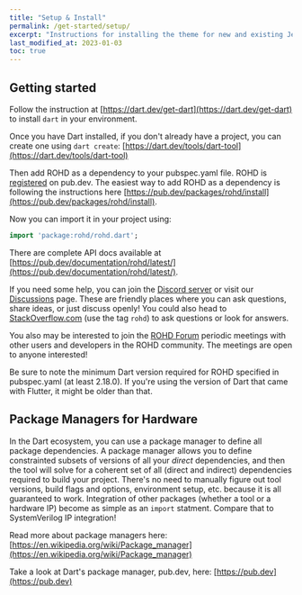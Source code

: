 ```yaml
---
title: "Setup & Install"
permalink: /get-started/setup/
excerpt: "Instructions for installing the theme for new and existing Jekyll based sites."
last_modified_at: 2023-01-03
toc: true
---
```


## Getting started

Follow the instruction at [https://dart.dev/get-dart](https://dart.dev/get-dart) to install `dart` in your environment.

Once you have Dart installed, if you don't already have a project, you can create one using `dart create`: [https://dart.dev/tools/dart-tool](https://dart.dev/tools/dart-tool)

Then add ROHD as a dependency to your pubspec.yaml file.  ROHD is [registered](https://pub.dev/packages/rohd) on pub.dev.  The easiest way to add ROHD as a dependency is following the instructions here [https://pub.dev/packages/rohd/install](https://pub.dev/packages/rohd/install).

Now you can import it in your project using:

```dart
import 'package:rohd/rohd.dart';
```

There are complete API docs available at [https://pub.dev/documentation/rohd/latest/](https://pub.dev/documentation/rohd/latest/).

If you need some help, you can join the [Discord server](https://discord.com/invite/jubxF84yGw) or visit our [Discussions](https://github.com/intel/rohd/discussions) page.  These are friendly places where you can ask questions, share ideas, or just discuss openly!  You could also head to [StackOverflow.com](https://stackoverflow.com/) (use the tag `rohd`) to ask questions or look for answers.

You also may be interested to join the [ROHD Forum](https://github.com/intel/rohd/wiki/ROHD-Forum) periodic meetings with other users and developers in the ROHD community.  The meetings are open to anyone interested!

Be sure to note the minimum Dart version required for ROHD specified in pubspec.yaml (at least 2.18.0).  If you're using the version of Dart that came with Flutter, it might be older than that.

## Package Managers for Hardware

In the Dart ecosystem, you can use a package manager to define all package dependencies.  A package manager allows you to define constrainted subsets of versions of all your *direct* dependencies, and then the tool will solve for a coherent set of all (direct and indirect) dependencies required to build your project.  There's no need to manually figure out tool versions, build flags and options, environment setup, etc. because it is all guaranteed to work.  Integration of other packages (whether a tool or a hardware IP) become as simple as an `import` statment.  Compare that to SystemVerilog IP integration!

Read more about package managers here: [https://en.wikipedia.org/wiki/Package_manager](https://en.wikipedia.org/wiki/Package_manager)  

Take a look at Dart's package manager, pub.dev, here: [https://pub.dev](https://pub.dev)
